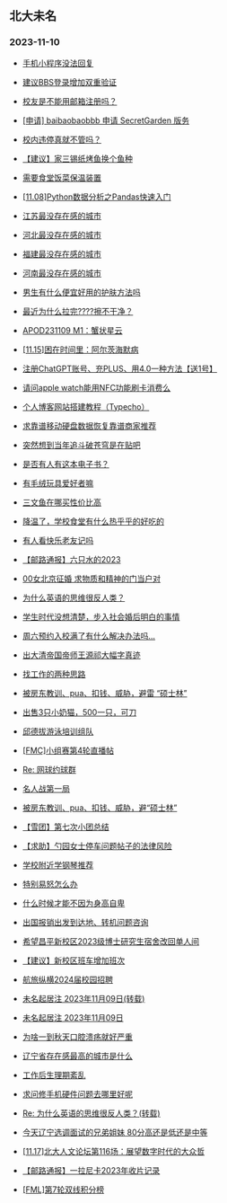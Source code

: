 ## 北大未名 
### 2023-11-10

+ [手机小程序没法回复](https://bbs.pku.edu.cn/v2/post-read.php?bid=16&threadid=18675963)

+ [建议BBS登录增加双重验证](https://bbs.pku.edu.cn/v2/post-read.php?bid=1&threadid=18675607)

+ [校友是不能用邮箱注册吗？](https://bbs.pku.edu.cn/v2/post-read.php?bid=16&threadid=18677951)

+ [[申请] baibaobaobbb 申请 SecretGarden 版务](https://bbs.pku.edu.cn/v2/post-read.php?bid=751&threadid=18665411)

+ [校内违停真就不管吗？](https://bbs.pku.edu.cn/v2/post-read.php?bid=1431&threadid=18675700)

+ [【建议】家三锡纸烤鱼换个鱼种](https://bbs.pku.edu.cn/v2/post-read.php?bid=1431&threadid=18677723)

+ [需要食堂饭菜保温装置](https://bbs.pku.edu.cn/v2/post-read.php?bid=138&threadid=18675897)

+ [[11.08]Python数据分析之Pandas快速入门](https://bbs.pku.edu.cn/v2/post-read.php?bid=25&threadid=18677474)

+ [江苏最没存在感的城市](https://bbs.pku.edu.cn/v2/post-read.php?bid=451&threadid=18677578)

+ [河北最没存在感的城市](https://bbs.pku.edu.cn/v2/post-read.php?bid=475&threadid=18677820)

+ [福建最没存在感的城市](https://bbs.pku.edu.cn/v2/post-read.php?bid=460&threadid=18678060)

+ [河南最没存在感的城市](https://bbs.pku.edu.cn/v2/post-read.php?bid=477&threadid=18678032)

+ [男生有什么便宜好用的护肤方法吗](https://bbs.pku.edu.cn/v2/post-read.php?bid=244&threadid=18677998)

+ [最近为什么拉完????擦不干净？](https://bbs.pku.edu.cn/v2/post-read.php?bid=244&threadid=18676373)

+ [APOD231109 M1：蟹状星云](https://bbs.pku.edu.cn/v2/post-read.php?bid=89&threadid=18678118)

+ [[11.15]困在时间里：阿尔茨海默病](https://bbs.pku.edu.cn/v2/post-read.php?bid=342&threadid=18678025)

+ [注册ChatGPT账号、充PLUS、用4.0一种方法【送1号】](https://bbs.pku.edu.cn/v2/post-read.php?bid=209&threadid=18678186)

+ [请问apple watch能用NFC功能刷卡消费么](https://bbs.pku.edu.cn/v2/post-read.php?bid=488&threadid=18674502)

+ [个人博客网站搭建教程（Typecho）](https://bbs.pku.edu.cn/v2/post-read.php?bid=13&threadid=18624324)

+ [求靠谱移动硬盘数据恢复靠谱商家推荐](https://bbs.pku.edu.cn/v2/post-read.php?bid=197&threadid=18678037)

+ [突然想到当年追斗破苍穹是在贴吧](https://bbs.pku.edu.cn/v2/post-read.php?bid=1475&threadid=18670520)

+ [是否有人有这本电子书？](https://bbs.pku.edu.cn/v2/post-read.php?bid=53&threadid=18677667)

+ [有毛绒玩具爱好者嘛](https://bbs.pku.edu.cn/v2/post-read.php?bid=218&threadid=18672293)

+ [三文鱼在哪买性价比高](https://bbs.pku.edu.cn/v2/post-read.php?bid=90&threadid=18678147)

+ [降温了，学校食堂有什么热乎乎的好吃的](https://bbs.pku.edu.cn/v2/post-read.php?bid=90&threadid=18675856)

+ [有人看快乐老友记吗](https://bbs.pku.edu.cn/v2/post-read.php?bid=200&threadid=18678369)

+ [【邮路通报】六只水的2023](https://bbs.pku.edu.cn/v2/post-read.php?bid=1367&threadid=18458552)

+ [00女北京征婚 求物质和精神的门当户对](https://bbs.pku.edu.cn/v2/post-read.php?bid=167&threadid=18678226)

+ [为什么英语的思维很反人类？](https://bbs.pku.edu.cn/v2/post-read.php?bid=103&threadid=18678092)

+ [学生时代没想清楚，步入社会婚后明白的事情](https://bbs.pku.edu.cn/v2/post-read.php?bid=36&threadid=18675240)

+ [周六预约入校满了有什么解决办法吗...](https://bbs.pku.edu.cn/v2/post-read.php?bid=103&threadid=18678180)

+ [出大清帝国帝师王源祁大幅字真迹](https://bbs.pku.edu.cn/v2/post-read.php?bid=71&threadid=18678024)

+ [找工作的两种思路](https://bbs.pku.edu.cn/v2/post-read.php?bid=99&threadid=18677857)

+ [被房东教训、pua、扣钱、威胁，避雷 “硕士林”](https://bbs.pku.edu.cn/v2/post-read.php?bid=230&threadid=18677852)

+ [出售3只小奶猫，500一只，可刀](https://bbs.pku.edu.cn/v2/post-read.php?bid=71&threadid=18678233)

+ [邱德拔游泳培训组队](https://bbs.pku.edu.cn/v2/post-read.php?bid=136&threadid=18671610)

+ [[FMC]小组赛第4轮直播帖](https://bbs.pku.edu.cn/v2/post-read.php?bid=519&threadid=18677424)

+ [Re: 网球约球群](https://bbs.pku.edu.cn/v2/post-read.php?bid=126&threadid=18098937)

+ [名人战第一局](https://bbs.pku.edu.cn/v2/post-read.php?bid=643&threadid=18677726)

+ [被房东教训、pua、扣钱、威胁，避“硕士林”](https://bbs.pku.edu.cn/v2/post-read.php?bid=301&threadid=18677898)

+ [【雪团】第七次小团总结](https://bbs.pku.edu.cn/v2/post-read.php?bid=696&threadid=18678241)

+ [【求助】勺园女士停车问题帖子的法律风险](https://bbs.pku.edu.cn/v2/post-read.php?bid=301&threadid=18667691)

+ [学校附近学钢琴推荐](https://bbs.pku.edu.cn/v2/post-read.php?bid=580&threadid=18597382)

+ [特别易怒怎么办](https://bbs.pku.edu.cn/v2/post-read.php?bid=690&threadid=18676189)

+ [什么时候才能不因为身高自卑](https://bbs.pku.edu.cn/v2/post-read.php?bid=690&threadid=18675297)

+ [出国报销出发到达地、转机问题咨询](https://bbs.pku.edu.cn/v2/post-read.php?bid=622&threadid=18678235)

+ [希望昌平新校区2023级博士研究生宿舍改回单人间](https://bbs.pku.edu.cn/v2/post-read.php?bid=438&threadid=18581703)

+ [【建议】新校区班车增加班次](https://bbs.pku.edu.cn/v2/post-read.php?bid=438&threadid=18640541)

+ [航旅纵横2024届校园招聘](https://bbs.pku.edu.cn/v2/post-read.php?bid=625&threadid=18678042)

+ [未名起居注 2023年11月09日(转载)](https://bbs.pku.edu.cn/v2/post-read.php?bid=1&threadid=18678808)

+ [未名起居注 2023年11月09日](https://bbs.pku.edu.cn/v2/post-read.php?bid=728&threadid=18678808)

+ [为啥一到秋天口腔溃疡就好严重](https://bbs.pku.edu.cn/v2/post-read.php?bid=1431&threadid=18676024)

+ [辽宁省存在感最高的城市是什么](https://bbs.pku.edu.cn/v2/post-read.php?bid=461&threadid=18678254)

+ [工作后生理期紊乱](https://bbs.pku.edu.cn/v2/post-read.php?bid=244&threadid=18677513)

+ [求问修手机硬件问题去哪里好呢](https://bbs.pku.edu.cn/v2/post-read.php?bid=197&threadid=18678826)

+ [Re: 为什么英语的思维很反人类？(转载)](https://bbs.pku.edu.cn/v2/post-read.php?bid=72&threadid=18678092)

+ [今天辽宁选调面试的兄弟姐妹 80分高还是低还是中等](https://bbs.pku.edu.cn/v2/post-read.php?bid=99&threadid=18678258)

+ [[11.17]北大人文论坛第116场：展望数字时代的大众哲](https://bbs.pku.edu.cn/v2/post-read.php?bid=342&threadid=18678058)

+ [【邮路通报】一拉尼卡2023年收片记录](https://bbs.pku.edu.cn/v2/post-read.php?bid=1367&threadid=18460229)

+ [[FML]第7轮双线积分榜](https://bbs.pku.edu.cn/v2/post-read.php?bid=519&threadid=18678094)

